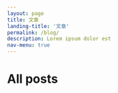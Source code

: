 ```yaml
---
layout: page
title: 文章
landing-title: '文章'
permalink: /blog/
description: Lorem ipsum dolor est
nav-menu: true
---
```


<h1>All posts</h1>
